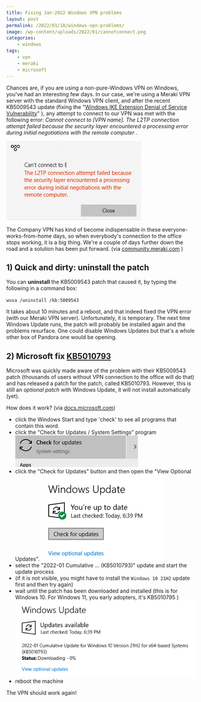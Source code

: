 ```yaml
---
title: Fixing Jan-2022 Windows VPN problems
layout: post
permalink: /2022/01/18/windows-vpn-problems/
image: /wp-content/uploads/2022/01/cannotconnect.png
categories:
    - windows
tags:
    - vpn
    - meraki
    - microsoft
---
```


Chances are, if you are using a non-pure-Windows VPN on Windows, you've had an interesting few days.
In our case, we're using a Meraki VPN server with the standard Windows VPN client, 
and after the recent KB5009543 update (fixing the "[Windows IKE Extension Denial of Service Vulnerability](https://msrc.microsoft.com/update-guide/en-US/vulnerability/CVE-2022-21889)" ), 
any attempt to connect to our VPN was met with the following error: 
_Cannot connect to [VPN name]. The L2TP connection attempt failed because the security layer encountered a 
processing error during initial negotiations with the remote computer_ .

![](/wp-content/uploads/2022/01/cannotconnect.png)

The Company VPN has kind of become indispensable in these everyone-works-from-home days,
so when everybody's connection to the office stops working, it is a big thing.
We're a couple of days further down the road and a solution has been put forward.
(via [community.meraki.com](https://community.meraki.com/t5/Meraki-Service-Notices/Microsoft-Windows-update-breaking-Client-VPN/ba-p/137138) )

## 1) Quick and dirty: uninstall the patch

You can **uninstall** the KB5009543 patch that caused it, by typing the following in a command box:

`wusa /uninstall /kb:5009543`

It takes about 10 minutes and a reboot, and that indeed fixed the VPN error (with our Meraki VPN server).
Unfortunately, it is temporary. The next time Windows Update runs, the patch will probably be installed again and the problems resurface.
One could disable Windows Updates but that's a whole other box of Pandora one would be opening.

## 2) Microsoft fix [KB5010793](https://support.microsoft.com/en-us/topic/january-17-2022-kb5010793-os-builds-19042-1469-19043-1469-and-19044-1469-out-of-band-f2d4f178-5b36-49cb-a6fd-4bf9857574f9)

Microsoft was quickly made aware of the problem with their KB5009543 patch 
(thousands of users without VPN connection to the office will do that)
and has released a patch for the patch, called KB5010793. 
However, this is still an _optional patch_ with Windows Update, it will not install automatically (yet).

How does it work? (via [docs.microsoft.com](https://docs.microsoft.com/en-us/windows/release-health/status-windows-10-21h2#2773msgdesc))

* click the Windows Start and type 'check' to see all programs that contain this word.
* click the "Check for Updates / System Settings" program
![](/wp-content/uploads/2022/01/checkupdates.png)
* click the "Check for Updates" button and then open the "View Optional Updates".
![](/wp-content/uploads/2022/01/checkforupdates.png)
* select the "2022-01 Cumulative ... (KB5010793)" update and start the update process
* (if it is not visible, you might have to install the `Windows 10 21H2` update first and then try again)
* wait until the patch has been downloaded and installed
  (this is for Windows 10. For Windows 11, you early adopters, it's KB5010795 )
![](/wp-content/uploads/2022/01/cumulativeupdate.png)
* reboot the machine

The VPN should work again!

